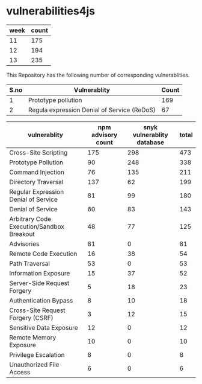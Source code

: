 # vulnerabilities4js

| week | count |
| ---- | ----- |
| 11   | 175   |
| 12   | 194   |
| 13   | 235   |


This Repository has the following number of corresponding vulnerablities.

| S.no | Vulnerablity                                | Count |
| ---- | ------------------------------------------- | ----- |
| 1    | Prototype pollution                         | 169   |
| 2    | Regula expression Denial of Service (ReDoS) | 67    |


| vulnerablity                              | npm advisory count | snyk vulnerablity database | total |
| ----------------------------------------- | ------------------ | -------------------------- | ----- |
| Cross-Site Scripting                      | 175                | 298                        | 473   |
| Prototype Pollution                       | 90                 | 248                        | 338   |
| Command Injection                         | 76                 | 135                        | 211   |
| Directory Traversal                       | 137                | 62                         | 199   |
| Regular Expression Denial of Service      | 81                 | 99                         | 180   |
| Denial of Service                         | 60                 | 83                         | 143   |
| Arbitrary Code Execution/Sandbox Breakout | 48                 | 77                         | 125   |
| Advisories                                | 81                 | 0                          | 81    |
| Remote Code Execution                     | 16                 | 38                         | 54    |
| Path Traversal                            | 53                 | 0                          | 53    |
| Information Exposure                      | 15                 | 37                         | 52    |
| Server-Side Request Forgery               | 5                  | 18                         | 23    |
| Authentication Bypass                     | 8                  | 10                         | 18    |
| Cross-Site Request Forgery (CSRF)         | 3                  | 12                         | 15    |
| Sensitive Data Exposure                   | 12                 | 0                          | 12    |
| Remote Memory Exposure                    | 10                 | 0                          | 10    |
| Privilege Escalation                      | 8                  | 0                          | 8     |
| Unauthorized File Access                  | 6                  | 0                          | 6     |



